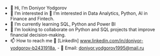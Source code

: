 - 👋 Hi, I’m Doniyor Yodgorov
- 👀 I’m interested in 👀 I’m interested in Data Analytics, Python, AI in Finance and Fintech.
- 🌱 I’m currently learning SQL, Python and Power BI
- 💞️ I’m looking to collaborate on Python and SQL projects that improve financial decision-making.
- 📫 How to reach me 💼 [LinkedIn] www.linkedin.com/in/doniyor-yodgorov-b2431918a, - 📧 Email: doniyor.yodgorov1995@mail.ru 
